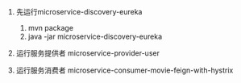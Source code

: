 1. 先运行microservice-discovery-eureka
    1) mvn package
    2) java -jar microservice-discovery-eureka

2. 运行服务提供者 microservice-provider-user

3. 运行服务消费者 microservice-consumer-movie-feign-with-hystrix
   
